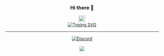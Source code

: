 <span align="center">

### Hi there 👋
[<img src="https://img.shields.io/github/followers/TheRealCrazyfuy?label=follow&style=social" height="22" title="Follow me" />](https://github.com/TheRealCrazyfuy) 
<br>
[![Typing SVG](https://readme-typing-svg.herokuapp.com?font=Fira+Code&size=25&pause=1000&color=F5F700&width=435&lines=Follow+me;I+code+sometimes;For+real+no+joke;What+im+supossed+to+put+here)](https://git.io/typing-svg)

  ---

  [![Discord](https://discord.c99.nl/widget/theme-1/333706254709030912.png)](https://discord.gg/FnnHGWpgk8)
    <br>
    <br>
![](https://komarev.com/ghpvc/?username=TheRealCrazyfuy)
</span>
